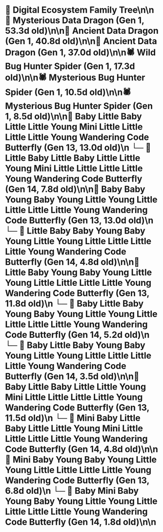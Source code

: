 # 🌳 Digital Ecosystem Family Tree\n\n🐉 Mysterious Data Dragon (Gen 1, 53.3d old)\n\n🐉 Ancient Data Dragon (Gen 1, 40.8d old)\n\n🐉 Ancient Data Dragon (Gen 1, 37.0d old)\n\n🕷️ Wild Bug Hunter Spider (Gen 1, 17.3d old)\n\n🕷️ Mysterious Bug Hunter Spider (Gen 1, 10.5d old)\n\n🕷️ Mysterious Bug Hunter Spider (Gen 1, 8.5d old)\n\n🦋 Baby Little Baby Little Little Young Mini Little Little Little Little Young Wandering Code Butterfly (Gen 13, 13.0d old)\n  └─ 🦋 Little Baby Little Baby Little Little Young Mini Little Little Little Little Young Wandering Code Butterfly (Gen 14, 7.8d old)\n\n🦋 Baby Baby Young Baby Young Little Young Little Little Little Little Young Wandering Code Butterfly (Gen 13, 13.0d old)\n  └─ 🦋 Little Baby Baby Young Baby Young Little Young Little Little Little Little Young Wandering Code Butterfly (Gen 14, 4.8d old)\n\n🦋 Little Baby Young Baby Young Little Young Little Little Little Little Young Wandering Code Butterfly (Gen 13, 11.8d old)\n  └─ 🦋 Baby Little Baby Young Baby Young Little Young Little Little Little Little Young Wandering Code Butterfly (Gen 14, 5.2d old)\n  └─ 🦋 Baby Little Baby Young Baby Young Little Young Little Little Little Little Young Wandering Code Butterfly (Gen 14, 3.5d old)\n\n🦋 Baby Little Baby Little Little Young Mini Little Little Little Little Young Wandering Code Butterfly (Gen 13, 11.5d old)\n  └─ 🦋 Mini Baby Little Baby Little Little Young Mini Little Little Little Little Young Wandering Code Butterfly (Gen 14, 4.8d old)\n\n🦋 Mini Baby Young Baby Young Little Young Little Little Little Little Young Wandering Code Butterfly (Gen 13, 6.8d old)\n  └─ 🦋 Baby Mini Baby Young Baby Young Little Young Little Little Little Little Young Wandering Code Butterfly (Gen 14, 1.8d old)\n\n